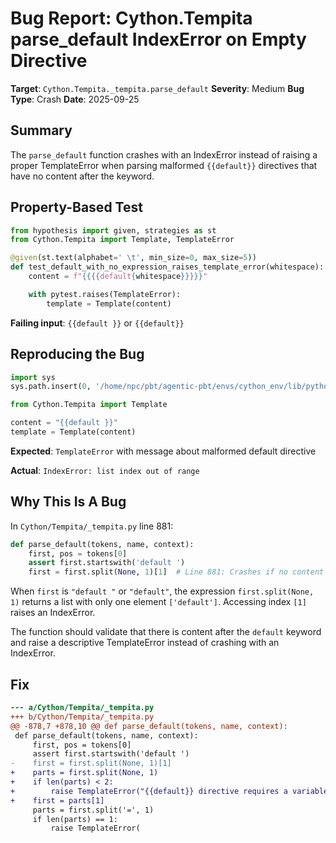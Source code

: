 # Bug Report: Cython.Tempita parse_default IndexError on Empty Directive

**Target**: `Cython.Tempita._tempita.parse_default`
**Severity**: Medium
**Bug Type**: Crash
**Date**: 2025-09-25

## Summary

The `parse_default` function crashes with an IndexError instead of raising a proper TemplateError when parsing malformed `{{default}}` directives that have no content after the keyword.

## Property-Based Test

```python
from hypothesis import given, strategies as st
from Cython.Tempita import Template, TemplateError

@given(st.text(alphabet=' \t', min_size=0, max_size=5))
def test_default_with_no_expression_raises_template_error(whitespace):
    content = f"{{{{default{whitespace}}}}}"

    with pytest.raises(TemplateError):
        template = Template(content)
```

**Failing input**: `{{default }}` or `{{default}}`

## Reproducing the Bug

```python
import sys
sys.path.insert(0, '/home/npc/pbt/agentic-pbt/envs/cython_env/lib/python3.13/site-packages')

from Cython.Tempita import Template

content = "{{default }}"
template = Template(content)
```

**Expected**: `TemplateError` with message about malformed default directive

**Actual**: `IndexError: list index out of range`

## Why This Is A Bug

In `Cython/Tempita/_tempita.py` line 881:

```python
def parse_default(tokens, name, context):
    first, pos = tokens[0]
    assert first.startswith('default ')
    first = first.split(None, 1)[1]  # Line 881: Crashes if no content after 'default'
```

When `first` is `"default "` or `"default"`, the expression `first.split(None, 1)` returns a list with only one element `['default']`. Accessing index `[1]` raises an IndexError.

The function should validate that there is content after the `default` keyword and raise a descriptive TemplateError instead of crashing with an IndexError.

## Fix

```diff
--- a/Cython/Tempita/_tempita.py
+++ b/Cython/Tempita/_tempita.py
@@ -878,7 +878,10 @@ def parse_default(tokens, name, context):
 def parse_default(tokens, name, context):
     first, pos = tokens[0]
     assert first.startswith('default ')
-    first = first.split(None, 1)[1]
+    parts = first.split(None, 1)
+    if len(parts) < 2:
+        raise TemplateError("{{default}} directive requires a variable assignment", position=pos, name=name)
+    first = parts[1]
     parts = first.split('=', 1)
     if len(parts) == 1:
         raise TemplateError(
```